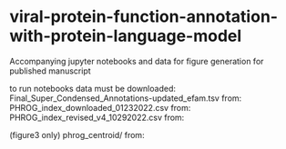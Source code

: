 # viral-protein-function-annotation-with-protein-language-model
Accompanying jupyter notebooks and data for figure generation for published manuscript

to run notebooks data must be downloaded:
Final_Super_Condensed_Annotations-updated_efam.tsv from:
PHROG_index_downloaded_01232022.csv from:
PHROG_index_revised_v4_10292022.csv from:

(figure3 only) phrog_centroid/ from: 
